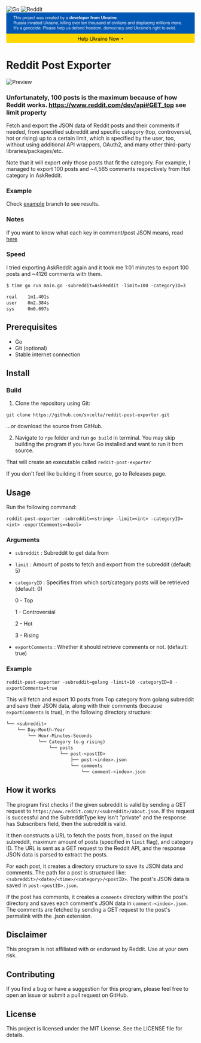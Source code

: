 ![Go](https://img.shields.io/badge/go-%2300ADD8.svg?style=for-the-badge&logo=go&logoColor=white)
![Reddit](https://img.shields.io/badge/Reddit-FF4500?style=for-the-badge&logo=reddit&logoColor=white)
[![Stand With Ukraine](https://raw.githubusercontent.com/vshymanskyy/StandWithUkraine/main/banner-direct-single.svg)](https://stand-with-ukraine.pp.ua)

# Reddit Post Exporter

![Preview](https://s10.gifyu.com/images/Desktop-3-21-2023-11-33-59-PM.gif)

### Unfortunately, 100 posts is the maximum because of how Reddit works. https://www.reddit.com/dev/api#GET_top see limit property

Fetch and export the JSON data of Reddit posts and their comments if needed, from specified subreddit and specific category (top, controversial, hot or rising) up to a certain limit, which is specified by the user, too, without using additional API wrappers, OAuth2, and many other third-party libraries/packages/etc. 

Note that it will export only those posts that fit the category. For example, I managed to export 100 posts and ~4,565 comments respectively from Hot category in AskReddit.

### Example
Check [example](https://github.com/sncelta/reddit-post-exporter/tree/example) branch to see results.

### Notes
If you want to know what each key in comment/post JSON means, read [here](https://www.reddit.com/dev/api/)

### Speed
I tried exporting AskReddit again and it took me 1:01 minutes to export 100 posts and ~4126 comments with them.

```
$ time go run main.go -subreddit=AskReddit -limit=100 -categoryID=3
```

```
real    1m1.401s
user    0m2.384s
sys     0m0.697s
```

## Prerequisites
- Go
- Git (optional)
- Stable internet connection

## Install

### Build
1. Clone the repository using Git:
```
git clone https://github.com/sncelta/reddit-post-exporter.git
```
...or download the source from GitHub.

2. Navigate to `rpe` folder and run `go build` in terminal. You may skip building the program if you have Go installed and want to run it from source.

That will create an executable called `reddit-post-exporter`

If you don't feel like building it from source, go to Releases page.

## Usage
Run the following command:

```
reddit-post-exporter -subreddit=<string> -limit=<int> -categoryID=<int> -exportComments=<bool>
```

### Arguments
- `subreddit` : Subreddit to get data from
- `limit` : Amount of posts to fetch and export from the subreddit (default: 5)
- `categoryID` : Specifies from which sort/category posts will be retrieved (default: 0)

    0 - Top

    1 - Controversial
    
    2 - Hot
    
    3 - Rising

- `exportComments` : Whether it should retrieve comments or not. (default: true)

### Example

```
reddit-post-exporter -subreddit=golang -limit=10 -categoryID=0 -exportComments=true
```
This will fetch and export 10 posts from Top category from golang subreddit and save their JSON data, along with their comments (because `exportComments` is true), in the following directory structure:
```
└── <subreddit>
    └── Day-Month-Year
        └── Hour-Minutes-Seconds
            └── Category (e.g rising)
                └── posts
                    └── post-<postID>
                        ├── post-<index>.json
                        └── comments
                            └── comment-<index>.json
```

## How it works
The program first checks if the given subreddit is valid by sending a GET request to `https://www.reddit.com/r/<subreddit>/about.json`. If the request is successful and the SubredditType key isn't "private" and the response has Subscribers field, then the subreddit is valid.

It then constructs a URL to fetch the posts from, based on the input subreddit, maximum amount of posts (specified in `limit` flag), and category ID. The URL is sent as a GET request to the Reddit API, and the response JSON data is parsed to extract the posts.

For each post, it creates a directory structure to save its JSON data and comments. The path for a post is structured like: `<subreddit>/<date>/<time>/<category>/<postID>`. The post's JSON data is saved in `post-<postID>.json`.

If the post has comments, it creates a `comments` directory within the post's directory and saves each comment's JSON data in `comment-<index>.json`. The comments are fetched by sending a GET request to the post's permalink with the .json extension.

## Disclaimer
This program is not affiliated with or endorsed by Reddit. Use at your own risk.

## Contributing
If you find a bug or have a suggestion for this program, please feel free to open an issue or submit a pull request on GitHub.

## License
This project is licensed under the MIT License. See the LICENSE file for details.
